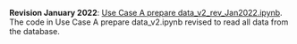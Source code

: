**Revision January 2022**: [Use Case A prepare data_v2_rev_Jan2022.ipynb](https://github.com/eurostat/NLP4Stat/blob/testing/Use%20case%20A/Use%20Case%20A%20Graphical%20exploration/R%20Shiny%20files/Use%20Case%20A%20prepare%20data_v2_rev_Jan2022.ipynb). The code in Use Case A prepare data_v2.ipynb revised to read all data from the database.

